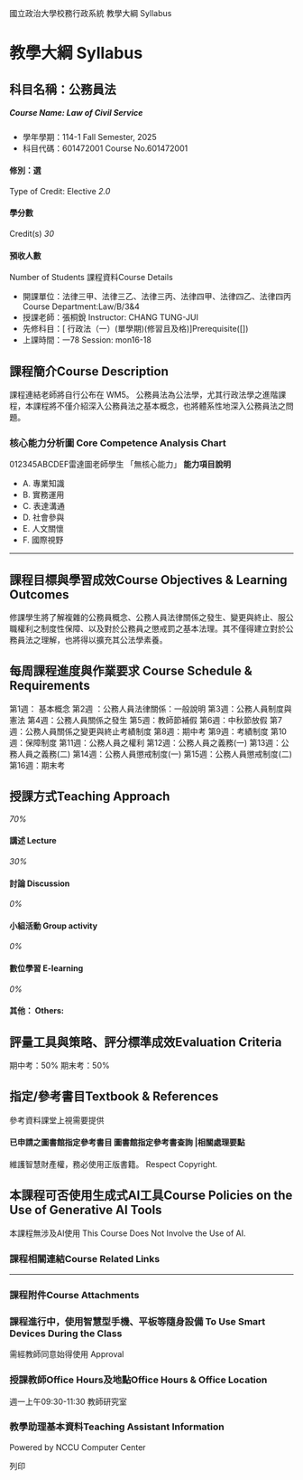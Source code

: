 國立政治大學校務行政系統 教學大綱 Syllabus
# 教學大綱 Syllabus
##  科目名稱：公務員法
#####  Course Name: Law of Civil Service
  * 學年學期：114-1 Fall Semester, 2025 
  * 科目代碼：601472001 Course No.601472001


#### 修別：選
Type of Credit: Elective 
_2.0_
#### 學分數
Credit(s)
_30_
#### 預收人數
Number of Students
課程資料Course Details
  * 開課單位：法律三甲、法律三乙、法律三丙、法律四甲、法律四乙、法律四丙 Course Department:Law/B/3&4 
  * 授課老師：張桐銳 Instructor: CHANG TUNG-JUI 
  * 先修科目：[ 行政法（一）(單學期)(修習且及格)]Prerequisite([])
  * 上課時間：一78 Session: mon16-18 


##  課程簡介Course Description
課程連結老師將自行公布在 WM5。
公務員法為公法學，尤其行政法學之進階課程，本課程將不僅介紹深入公務員法之基本概念，也將體系性地深入公務員法之問題。
###  核心能力分析圖 Core Competence Analysis Chart
012345ABCDEF雷達圖老師學生
「無核心能力」 
**能力項目說明**
  * A. 專業知識
  * B. 實務運用
  * C. 表達溝通
  * D. 社會參與
  * E. 人文關懷
  * F. 國際視野


* * *
##  課程目標與學習成效Course Objectives & Learning Outcomes 
修課學生將了解複雜的公務員概念、公務人員法律關係之發生、變更與終止、服公職權利之制度性保障、以及對於公務員之懲戒罰之基本法理。其不僅得建立對於公務員法之理解，也將得以擴充其公法學素養。
##  每周課程進度與作業要求 Course Schedule & Requirements
第1週： 基本概念
第2週 ：公務人員法律關係：一般說明
第3週：公務人員制度與憲法
第4週：公務人員關係之發生
第5週：教師節補假
第6週：中秋節放假
第7週：公務人員關係之變更與終止考績制度
第8週：期中考
第9週：考績制度
第10週：保障制度
第11週：公務人員之權利
第12週：公務人員之義務(一)
第13週：公務人員之義務(二)
第14週：公務人員懲戒制度(一)
第15週：公務人員懲戒制度(二)
第16週：期末考
##  授課方式Teaching Approach
_70%_
####  講述 Lecture
_30%_
####  討論 Discussion
_0%_
####  小組活動 Group activity
_0%_
####  數位學習 E-learning
_0%_
####  其他： Others:
##  評量工具與策略、評分標準成效Evaluation Criteria
期中考：50%
期末考：50%
##  指定/參考書目Textbook & References
參考資料課堂上視需要提供
####  已申請之圖書館指定參考書目  圖書館指定參考書查詢 |相關處理要點
維護智慧財產權，務必使用正版書籍。 Respect Copyright.
##  本課程可否使用生成式AI工具Course Policies on the Use of Generative AI Tools
本課程無涉及AI使用 This Course Does Not Involve the Use of AI.
###  課程相關連結Course Related Links
* * *
###  課程附件Course Attachments
###  課程進行中，使用智慧型手機、平板等隨身設備 To Use Smart Devices During the Class
需經教師同意始得使用  Approval
###  授課教師Office Hours及地點Office Hours & Office Location
週一上午09:30-11:30
教師研究室
###  教學助理基本資料Teaching Assistant Information
Powered by NCCU Computer Center
  
列印
